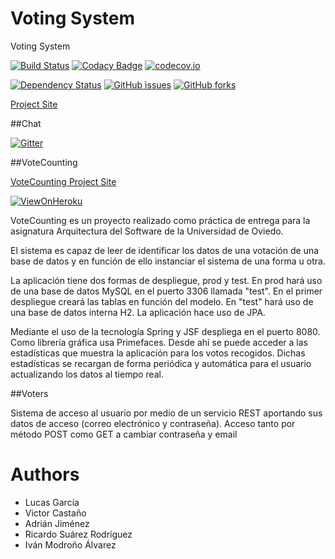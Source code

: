 # Voting System

Voting System

[![Build Status](https://travis-ci.org/Arquisoft/Voting_4a.svg?branch=master)](https://travis-ci.org/Arquisoft/Voting_4a)
[![Codacy Badge](https://api.codacy.com/project/badge/grade/f0ab4c8359fd4548ab373ae93ab8706a)](https://www.codacy.com/app/jelabra/Voting_4a)
[![codecov.io](https://codecov.io/github/Arquisoft/Voting_4a/coverage.svg?branch=master)](https://codecov.io/github/Arquisoft/Voting_4a?branch=master)

[![Dependency Status](https://www.versioneye.com/user/projects/57288894a0ca35004baf7c7d/badge.svg?style=flat)](https://www.versioneye.com/user/projects/57288894a0ca35004baf7c7d)
[![GitHub issues](https://img.shields.io/github/issues/Arquisoft/Voting_4a.svg)](https://github.com/Arquisoft/Voting_4a/issues)
[![GitHub forks](https://img.shields.io/github/forks/Arquisoft/Voting_4a.svg)](https://github.com/Arquisoft/Voting_4a/network)

[Project Site](http://arquisoft.github.io/Voting_4a/)

##Chat

[![Gitter](https://badges.gitter.im/Arquisoft/Voting_4a.svg)](https://gitter.im/Arquisoft/Voting_4a?utm_source=badge&utm_medium=badge&utm_campaign=pr-badge)

##VoteCounting

[VoteCounting Project Site](http://arquisoft.github.io/VoteCounting_4a/)

[![ViewOnHeroku](https://img.shields.io/badge/View%20on-Heroku-ff69b4.svg)](http://vote-counting-4a.herokuapp.com)


VoteCounting es un proyecto realizado como práctica de entrega para la asignatura Arquitectura del Software de la Universidad de Oviedo.

El sistema es capaz de leer de identificar los datos de una votación de una base de datos y en función de ello instanciar el sistema de una forma u otra.

La aplicación tiene dos formas de despliegue, prod y test. En prod hará uso de una base de datos MySQL en el puerto 3306 llamada "test". En el primer despliegue creará las tablas en función del modelo. En "test" hará uso de una base de datos interna H2. La aplicación hace uso de JPA.

Mediante el uso de la tecnología Spring y JSF despliega en el puerto 8080. Como librería gráfica usa Primefaces. Desde ahí se puede acceder a las estadísticas que muestra la aplicación para los votos recogidos. Dichas estadísticas se recargan de forma periódica y automática para el usuario actualizando los datos al tiempo real.


##Voters

Sistema de acceso al usuario por medio de un servicio REST aportando sus datos de acceso (correo electrónico y contraseña). Acceso tanto por método POST como GET a cambiar contraseña y email


# Authors

* Lucas García
* Victor Castaño
* Adrián Jiménez
* Ricardo Suárez Rodríguez
* Iván Modroño Álvarez
